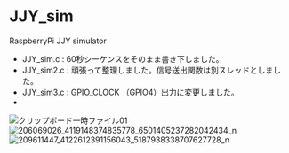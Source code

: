 # JJY_sim
RaspberryPi JJY simulator

* JJY_sim.c : 60秒シーケンスをそのまま書き下しました。
* JJY_sim2.c : 頑張って整理しました。信号送出関数は別スレッドとしました。
* JJY_sim3.c : GPIO_CLOCK （GPIO4）出力に変更しました。
* 
![クリップボード一時ファイル01](https://user-images.githubusercontent.com/37722208/123601840-1f00a600-d833-11eb-8b1d-26d08563b52e.png)
![206069026_4119148374835778_6501405237282042434_n](https://user-images.githubusercontent.com/37722208/124349836-40470500-dc2c-11eb-8b28-2e25515d5ea6.jpg)
![209611447_4122612391156043_5187938338707627728_n](https://user-images.githubusercontent.com/37722208/124349860-5f459700-dc2c-11eb-85ef-1ac361b9f594.jpg)
